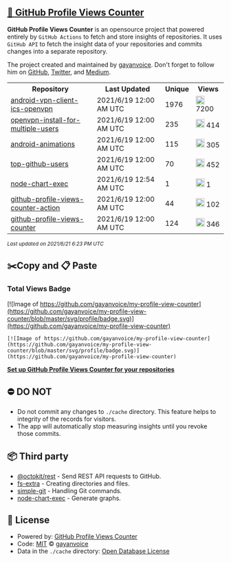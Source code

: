 ## [🚀 GitHub Profile Views Counter](https://github.com/gayanvoice/github-profile-views-counter)
**GitHub Profile Views Counter** is an opensource project that powered entirely by  `GitHub Actions` to fetch and store insights of repositories.
It uses `GitHub API` to fetch the insight data of your repositories and commits changes into a separate repository.

The project created and maintained by [gayanvoice](https://github.com/gayanvoice). Don't forget to follow him on [GitHub](https://github.com/gayanvoice), [Twitter](https://twitter.com/gayanvoice), and [Medium](https://gayanvoice.medium.com/).

<table>
	<tr>
		<th>
			Repository
		</th>
		<th>
			Last Updated
		</th>
		<th>
			Unique
		</th>
		<th>
			Views
		</th>
	</tr>
	<tr>
		<td>
			<a href="https://github.com/gayanvoice/my-profile-view-counter/tree/master/readme/207237845/week.md">
				android-vpn-client-ics-openvpn
			</a>
		</td>
		<td>
			2021/6/19 12:00 AM UTC
		</td>
		<td>
			1976
		</td>
		<td>
			<img alt="Response time graph" src="https://github.com/gayanvoice/my-profile-view-counter/raw/master/graph/207237845/small/week.png" height="20"> 7200
		</td>
	</tr>
	<tr>
		<td>
			<a href="https://github.com/gayanvoice/my-profile-view-counter/tree/master/readme/208378302/week.md">
				openvpn-install-for-multiple-users
			</a>
		</td>
		<td>
			2021/6/19 12:00 AM UTC
		</td>
		<td>
			235
		</td>
		<td>
			<img alt="Response time graph" src="https://github.com/gayanvoice/my-profile-view-counter/raw/master/graph/208378302/small/week.png" height="20"> 414
		</td>
	</tr>
	<tr>
		<td>
			<a href="https://github.com/gayanvoice/my-profile-view-counter/tree/master/readme/209241190/week.md">
				android-animations
			</a>
		</td>
		<td>
			2021/6/19 12:00 AM UTC
		</td>
		<td>
			115
		</td>
		<td>
			<img alt="Response time graph" src="https://github.com/gayanvoice/my-profile-view-counter/raw/master/graph/209241190/small/week.png" height="20"> 305
		</td>
	</tr>
	<tr>
		<td>
			<a href="https://github.com/gayanvoice/my-profile-view-counter/tree/master/readme/373383893/week.md">
				top-github-users
			</a>
		</td>
		<td>
			2021/6/19 12:00 AM UTC
		</td>
		<td>
			70
		</td>
		<td>
			<img alt="Response time graph" src="https://github.com/gayanvoice/my-profile-view-counter/raw/master/graph/373383893/small/week.png" height="20"> 452
		</td>
	</tr>
	<tr>
		<td>
			<a href="https://github.com/gayanvoice/my-profile-view-counter/tree/master/readme/370678191/week.md">
				node-chart-exec
			</a>
		</td>
		<td>
			2021/6/19 12:54 AM UTC
		</td>
		<td>
			1
		</td>
		<td>
			<img alt="Response time graph" src="https://github.com/gayanvoice/my-profile-view-counter/raw/master/graph/370678191/small/week.png" height="20"> 1
		</td>
	</tr>
	<tr>
		<td>
			<a href="https://github.com/gayanvoice/my-profile-view-counter/tree/master/readme/372371373/week.md">
				github-profile-views-counter-action
			</a>
		</td>
		<td>
			2021/6/19 12:00 AM UTC
		</td>
		<td>
			44
		</td>
		<td>
			<img alt="Response time graph" src="https://github.com/gayanvoice/my-profile-view-counter/raw/master/graph/372371373/small/week.png" height="20"> 102
		</td>
	</tr>
	<tr>
		<td>
			<a href="https://github.com/gayanvoice/my-profile-view-counter/tree/master/readme/372372861/week.md">
				github-profile-views-counter
			</a>
		</td>
		<td>
			2021/6/19 12:00 AM UTC
		</td>
		<td>
			124
		</td>
		<td>
			<img alt="Response time graph" src="https://github.com/gayanvoice/my-profile-view-counter/raw/master/graph/372372861/small/week.png" height="20"> 346
		</td>
	</tr>
</table>

<small><i>Last updated on 2021/6/21 6:23 PM UTC</i></small>

## ✂️Copy and 📋 Paste
### Total Views Badge
[![Image of https://github.com/gayanvoice/my-profile-view-counter](https://github.com/gayanvoice/my-profile-view-counter/blob/master/svg/profile/badge.svg)](https://github.com/gayanvoice/my-profile-view-counter)

```readme
[![Image of https://github.com/gayanvoice/my-profile-view-counter](https://github.com/gayanvoice/my-profile-view-counter/blob/master/svg/profile/badge.svg)](https://github.com/gayanvoice/my-profile-view-counter)
```
[**Set up GitHub Profile Views Counter for your repositories**](https://github.com/gayanvoice/github-profile-views-counter)
## ⛔ DO NOT
- Do not commit any changes to `./cache` directory. This feature helps to integrity of the records for visitors.
- The app will automatically stop measuring insights until you revoke those commits.
## 📦 Third party

- [@octokit/rest](https://www.npmjs.com/package/@octokit/rest) - Send REST API requests to GitHub.
- [fs-extra](https://www.npmjs.com/package/fs-extra) - Creating directories and files.
- [simple-git](https://www.npmjs.com/package/simple-git) - Handling Git commands.
- [node-chart-exec](https://www.npmjs.com/package/node-chart-exec) - Generate graphs.
## 📄 License
- Powered by: [GitHub Profile Views Counter](https://github.com/gayanvoice/github-profile-views-counter)
- Code: [MIT](./LICENSE) © [gayanvoice](https://github.com/gayanvoice)
- Data in the `./cache` directory: [Open Database License](https://opendatacommons.org/licenses/odbl/1-0/)
